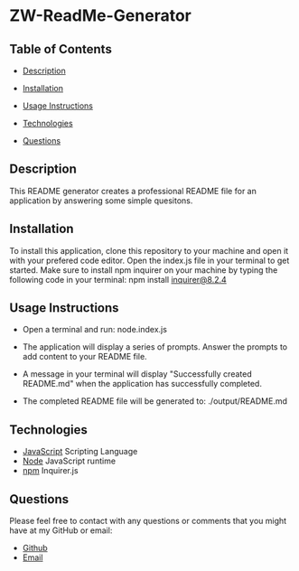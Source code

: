 # ZW-ReadMe-Generator

## **Table of Contents**

* [Description](#description)

* [Installation](#installation)

* [Usage Instructions](#usage)

* [Technologies](#technologies)

* [Questions](#questions)

## **Description**

This README generator creates a professional README file for an application by answering some simple quesitons. 

## **Installation**

To install this application, clone this repository to your machine and open it with your prefered code editor. Open the index.js file in your terminal to get started. Make sure to install npm inquirer on your machine by typing the following code in your terminal: npm install inquirer@8.2.4

## **Usage Instructions**

* Open a terminal and run: node.index.js

* The application will display a series of prompts. Answer the prompts to add content to your README file.

* A message in your terminal will display "Successfully created README.md" when the application has successfully completed. 

* The completed README file will be generated to: ./output/README.md

## **Technologies**

* [JavaScript](https://www.javascript.com/) Scripting Language
* [Node](https://nodejs.org/en/) JavaScript runtime
* [npm](https://www.npmjs.com/) Inquirer.js

## **Questions**

Please feel free to contact with any questions or comments that you might have at my GitHub or email:

* [Github](https://www.github.com/ZacharyWarnes)
* [Email](mailto:zacharywarnes@gmail.com)